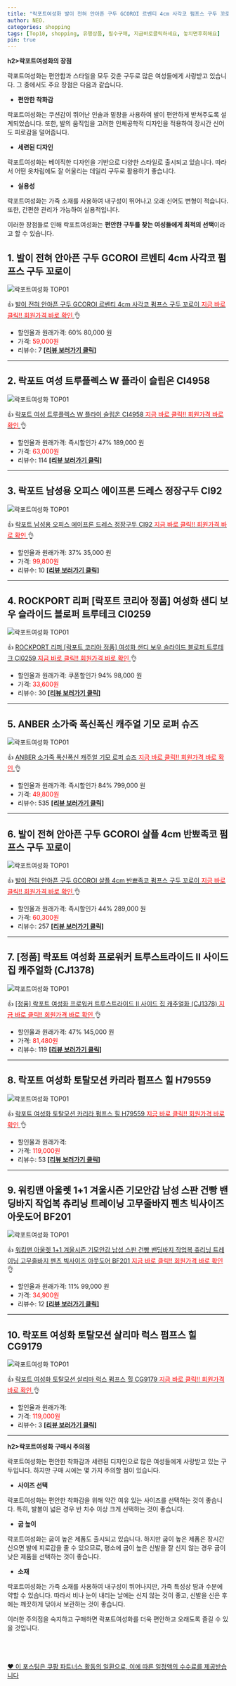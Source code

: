 ```yaml
---
title: "락포트여성화 발이 전혀 안아픈 구두 GCOROI 르벤티 4cm 사각코 펌프스 구두 꼬로이 특장점 필요 추천 제품 비교 최저 가격 비교 장점 구매 후기 구매평"
author: NEO.
categories: shopping
tags: [Top10, shopping, 유행상품, 필수구매, 지금바로클릭하세요, 놓치면후회해요]
pin: true
---
```

**h2>락포트여성화의 장점**

락포트여성화는 편안함과 스타일을 모두 갖춘 구두로 많은 여성들에게 사랑받고 있습니다. 그 중에서도 주요 장점은 다음과 같습니다.

* **편안한 착화감**

락포트여성화는 쿠션감이 뛰어난 인솔과 밑창을 사용하여 발이 편안하게 받쳐주도록 설계되었습니다. 또한, 발의 움직임을 고려한 인체공학적 디자인을 적용하여 장시간 신어도 피로감을 덜어줍니다.

* **세련된 디자인**

락포트여성화는 베이직한 디자인을 기반으로 다양한 스타일로 출시되고 있습니다. 따라서 어떤 옷차림에도 잘 어울리는 데일리 구두로 활용하기 좋습니다.

* **실용성**

락포트여성화는 가죽 소재를 사용하여 내구성이 뛰어나고 오래 신어도 변형이 적습니다. 또한, 간편한 관리가 가능하여 실용적입니다.

이러한 장점들로 인해 락포트여성화는 **편안한 구두를 찾는 여성들에게 최적의 선택**이라고 할 수 있습니다.

   

## 1. 발이 전혀 안아픈 구두 GCOROI 르벤티 4cm 사각코 펌프스 구두 꼬로이

![락포트여성화 TOP01](https://thumbnail6.coupangcdn.com/thumbnails/remote/490x490ex/image/vendor_inventory/7866/6528ae5a0679a3acd0d17604fbe9ce8516ba5dd927e4932103eee00e97b1.png)


👍 [발이 전혀 안아픈 구두 GCOROI 르벤티 4cm 사각코 펌프스 구두 꼬로이 <font color=red> 지금 바로 클릭!! 회원가격 바로 확인 </font> ](https://link.coupang.com/re/AFFSDP?lptag=AF3617701&subid=GithubCoopas&pageKey=6886144784&traceid=V0-153&itemId=16517112362&vendorItemId=77428503825) 👌 


- 할인율과 원래가격: 60%  80,000   원
- 가격: <span style='color:red'>59,000원</span>
- 리뷰수: 7  [**[리뷰 보러가기 클릭]**](https://link.coupang.com/re/AFFSDP?lptag=AF3617701&subid=GithubCoopas&pageKey=6886144784&traceid=V0-153&itemId=16517112362&vendorItemId=77428503825)

---


   

## 2. 락포트 여성 트루플렉스 W 플라이 슬립온 CI4958

![락포트여성화 TOP01](https://thumbnail7.coupangcdn.com/thumbnails/remote/490x490ex/image/rs_quotation_api/eplbbyll/985c5aa8820d40e18987a4537977e599.jpg)


👍 [락포트 여성 트루플렉스 W 플라이 슬립온 CI4958 <font color=red> 지금 바로 클릭!! 회원가격 바로 확인 </font> ](https://link.coupang.com/re/AFFSDP?lptag=AF3617701&subid=GithubCoopas&pageKey=5801044332&traceid=V0-153&itemId=9949665078&vendorItemId=77232882243) 👌 


- 할인율과 원래가격: 즉시할인가 47%  189,000   원
- 가격: <span style='color:red'>63,000원</span>
- 리뷰수: 114  [**[리뷰 보러가기 클릭]**](https://link.coupang.com/re/AFFSDP?lptag=AF3617701&subid=GithubCoopas&pageKey=5801044332&traceid=V0-153&itemId=9949665078&vendorItemId=77232882243)

---


   

## 3. 락포트 남성용 오피스 에이프론 드레스 정장구두 CI92

![락포트여성화 TOP01](https://thumbnail9.coupangcdn.com/thumbnails/remote/490x490ex/image/vendor_inventory/923d/51bcf2d30ac4c98fa17b56dee204181379f2004fa2e54d42463facf23dc4.png)


👍 [락포트 남성용 오피스 에이프론 드레스 정장구두 CI92 <font color=red> 지금 바로 클릭!! 회원가격 바로 확인 </font> ](https://link.coupang.com/re/AFFSDP?lptag=AF3617701&subid=GithubCoopas&pageKey=6362242522&traceid=V0-153&itemId=13436187274&vendorItemId=87908220071) 👌 


- 할인율과 원래가격: 37%  35,000   원
- 가격: <span style='color:red'>99,800원</span>
- 리뷰수: 10  [**[리뷰 보러가기 클릭]**](https://link.coupang.com/re/AFFSDP?lptag=AF3617701&subid=GithubCoopas&pageKey=6362242522&traceid=V0-153&itemId=13436187274&vendorItemId=87908220071)

---


   

## 4. ROCKPORT 리퍼 [락포트 코리아 정품] 여성화 샌디 보우 슬라이드 블로퍼 트루테크 CI0259

![락포트여성화 TOP01](https://thumbnail8.coupangcdn.com/thumbnails/remote/490x490ex/image/vendor_inventory/ff7f/7a134a6f9b13f2b57200a5426bc1e9683a73e1e5ddea0ac44be22c181bfe.jpg)


👍 [ROCKPORT 리퍼 [락포트 코리아 정품] 여성화 샌디 보우 슬라이드 블로퍼 트루테크 CI0259 <font color=red> 지금 바로 클릭!! 회원가격 바로 확인 </font> ](https://link.coupang.com/re/AFFSDP?lptag=AF3617701&subid=GithubCoopas&pageKey=7583316680&traceid=V0-153&itemId=20023039099&vendorItemId=87150662726) 👌 


- 할인율과 원래가격: 쿠폰할인가 94%  98,000   원
- 가격: <span style='color:red'>33,600원</span>
- 리뷰수: 30  [**[리뷰 보러가기 클릭]**](https://link.coupang.com/re/AFFSDP?lptag=AF3617701&subid=GithubCoopas&pageKey=7583316680&traceid=V0-153&itemId=20023039099&vendorItemId=87150662726)

---


   

## 5. ANBER 소가죽 폭신폭신 캐주얼 기모 로퍼 슈즈

![락포트여성화 TOP01](https://thumbnail7.coupangcdn.com/thumbnails/remote/490x490ex/image/vendor_inventory/2c8b/d06366365b2bab99a1952921c3466991a629a43a37945b0aaeffadf6bef2.png)


👍 [ANBER 소가죽 폭신폭신 캐주얼 기모 로퍼 슈즈 <font color=red> 지금 바로 클릭!! 회원가격 바로 확인 </font> ](https://link.coupang.com/re/AFFSDP?lptag=AF3617701&subid=GithubCoopas&pageKey=7672864341&traceid=V0-153&itemId=20473011520&vendorItemId=87552234014) 👌 


- 할인율과 원래가격: 즉시할인가 84%  799,000   원
- 가격: <span style='color:red'>49,800원</span>
- 리뷰수: 535  [**[리뷰 보러가기 클릭]**](https://link.coupang.com/re/AFFSDP?lptag=AF3617701&subid=GithubCoopas&pageKey=7672864341&traceid=V0-153&itemId=20473011520&vendorItemId=87552234014)

---


   

## 6. 발이 전혀 안아픈 구두 GCOROI 살플 4cm 반뾰족코 펌프스 구두 꼬로이

![락포트여성화 TOP01](https://thumbnail10.coupangcdn.com/thumbnails/remote/490x490ex/image/vendor_inventory/aa13/e7bd45bbe0a7edb4e91fb20f75b1c4a0176975f7b38a691fc41c6491c99e.png)


👍 [발이 전혀 안아픈 구두 GCOROI 살플 4cm 반뾰족코 펌프스 구두 꼬로이 <font color=red> 지금 바로 클릭!! 회원가격 바로 확인 </font> ](https://link.coupang.com/re/AFFSDP?lptag=AF3617701&subid=GithubCoopas&pageKey=6886150900&traceid=V0-153&itemId=16517141787&vendorItemId=74520377045) 👌 


- 할인율과 원래가격: 즉시할인가 44%  289,000   원
- 가격: <span style='color:red'>60,300원</span>
- 리뷰수: 257  [**[리뷰 보러가기 클릭]**](https://link.coupang.com/re/AFFSDP?lptag=AF3617701&subid=GithubCoopas&pageKey=6886150900&traceid=V0-153&itemId=16517141787&vendorItemId=74520377045)

---


   

## 7. [정품] 락포트 여성화 프로워커 트루스트라이드 II 사이드 집 캐주얼화 (CJ1378)

![락포트여성화 TOP01](https://thumbnail9.coupangcdn.com/thumbnails/remote/490x490ex/image/vendor_inventory/49a8/286008c15e450c1ccc7228f1e734c6419cab3a52240402a40d11ce7c6376.jpg)


👍 [[정품] 락포트 여성화 프로워커 트루스트라이드 II 사이드 집 캐주얼화 (CJ1378) <font color=red> 지금 바로 클릭!! 회원가격 바로 확인 </font> ](https://link.coupang.com/re/AFFSDP?lptag=AF3617701&subid=GithubCoopas&pageKey=7265788899&traceid=V0-153&itemId=18517873160&vendorItemId=85656725419) 👌 


- 할인율과 원래가격: 47%  145,000   원
- 가격: <span style='color:red'>81,480원</span>
- 리뷰수: 119  [**[리뷰 보러가기 클릭]**](https://link.coupang.com/re/AFFSDP?lptag=AF3617701&subid=GithubCoopas&pageKey=7265788899&traceid=V0-153&itemId=18517873160&vendorItemId=85656725419)

---


   

## 8. 락포트 여성화 토탈모션 카리라 펌프스 힐 H79559

![락포트여성화 TOP01](https://thumbnail10.coupangcdn.com/thumbnails/remote/490x490ex/image/vendor_inventory/a983/21804e3055c95e5dda840c5a55712be47225b2b8ffc83ee62efedca5a5f2.jpg)


👍 [락포트 여성화 토탈모션 카리라 펌프스 힐 H79559 <font color=red> 지금 바로 클릭!! 회원가격 바로 확인 </font> ](https://link.coupang.com/re/AFFSDP?lptag=AF3617701&subid=GithubCoopas&pageKey=1807234342&traceid=V0-153&itemId=3074996889&vendorItemId=86225236850) 👌 


- 할인율과 원래가격: 
- 가격: <span style='color:red'>119,000원</span>
- 리뷰수: 53  [**[리뷰 보러가기 클릭]**](https://link.coupang.com/re/AFFSDP?lptag=AF3617701&subid=GithubCoopas&pageKey=1807234342&traceid=V0-153&itemId=3074996889&vendorItemId=86225236850)

---


   

## 9. 워킹맨 아울렛 1+1 겨울시즌 기모안감 남성 스판 건빵 밴딩바지 작업복 츄리닝 트레이닝 고무줄바지 펜츠 빅사이즈 아웃도어 BF201

![락포트여성화 TOP01](https://thumbnail9.coupangcdn.com/thumbnails/remote/490x490ex/image/vendor_inventory/ecb3/5449bd3eaae65be45e77083144eff1af9a1ddb0aa3bb8e5577f1c7674550.jpg)


👍 [워킹맨 아울렛 1+1 겨울시즌 기모안감 남성 스판 건빵 밴딩바지 작업복 츄리닝 트레이닝 고무줄바지 펜츠 빅사이즈 아웃도어 BF201 <font color=red> 지금 바로 클릭!! 회원가격 바로 확인 </font> ](https://link.coupang.com/re/AFFSDP?lptag=AF3617701&subid=GithubCoopas&pageKey=7658312160&traceid=V0-153&itemId=20395501426&vendorItemId=80771149494) 👌 


- 할인율과 원래가격: 11%  99,000   원
- 가격: <span style='color:red'>34,900원</span>
- 리뷰수: 12  [**[리뷰 보러가기 클릭]**](https://link.coupang.com/re/AFFSDP?lptag=AF3617701&subid=GithubCoopas&pageKey=7658312160&traceid=V0-153&itemId=20395501426&vendorItemId=80771149494)

---


   

## 10. 락포트 여성화 토탈모션 살리마 럭스 펌프스 힐 CG9179

![락포트여성화 TOP01](https://thumbnail7.coupangcdn.com/thumbnails/remote/490x490ex/image/vendor_inventory/5fa5/0e3e1f1184fb7fb9f424d99c457583b52bb1167f0e9134460b3677ed2d61.jpg)


👍 [락포트 여성화 토탈모션 살리마 럭스 펌프스 힐 CG9179 <font color=red> 지금 바로 클릭!! 회원가격 바로 확인 </font> ](https://link.coupang.com/re/AFFSDP?lptag=AF3617701&subid=GithubCoopas&pageKey=1255235892&traceid=V0-153&itemId=2255531746&vendorItemId=86225050315) 👌 


- 할인율과 원래가격: 
- 가격: <span style='color:red'>119,000원</span>
- 리뷰수: 3  [**[리뷰 보러가기 클릭]**](https://link.coupang.com/re/AFFSDP?lptag=AF3617701&subid=GithubCoopas&pageKey=1255235892&traceid=V0-153&itemId=2255531746&vendorItemId=86225050315)

---
**h2>락포트여성화 구매시 주의점**

락포트여성화는 편안한 착화감과 세련된 디자인으로 많은 여성들에게 사랑받고 있는 구두입니다. 하지만 구매 시에는 몇 가지 주의할 점이 있습니다.

* **사이즈 선택**

락포트여성화는 편안한 착화감을 위해 약간 여유 있는 사이즈를 선택하는 것이 좋습니다. 특히, 발볼이 넓은 경우 반 치수 이상 크게 선택하는 것이 좋습니다.

* **굽 높이**

락포트여성화는 굽이 높은 제품도 출시되고 있습니다. 하지만 굽이 높은 제품은 장시간 신으면 발에 피로감을 줄 수 있으므로, 평소에 굽이 높은 신발을 잘 신지 않는 경우 굽이 낮은 제품을 선택하는 것이 좋습니다.

* **소재**

락포트여성화는 가죽 소재를 사용하여 내구성이 뛰어나지만, 가죽 특성상 땀과 수분에 약할 수 있습니다. 따라서 비나 눈이 내리는 날에는 신지 않는 것이 좋고, 신발을 신은 후에는 깨끗하게 닦아서 보관하는 것이 좋습니다.

이러한 주의점을 숙지하고 구매하면 락포트여성화를 더욱 편안하고 오래도록 즐길 수 있을 것입니다.<br><br><br><br><br> [ ❤  이 포스팅은 쿠팡 파트너스 활동의 일환으로, 이에 따른 일정액의 수수료를 제공받습니다](https://link.coupang.com/a/bcEFyh)